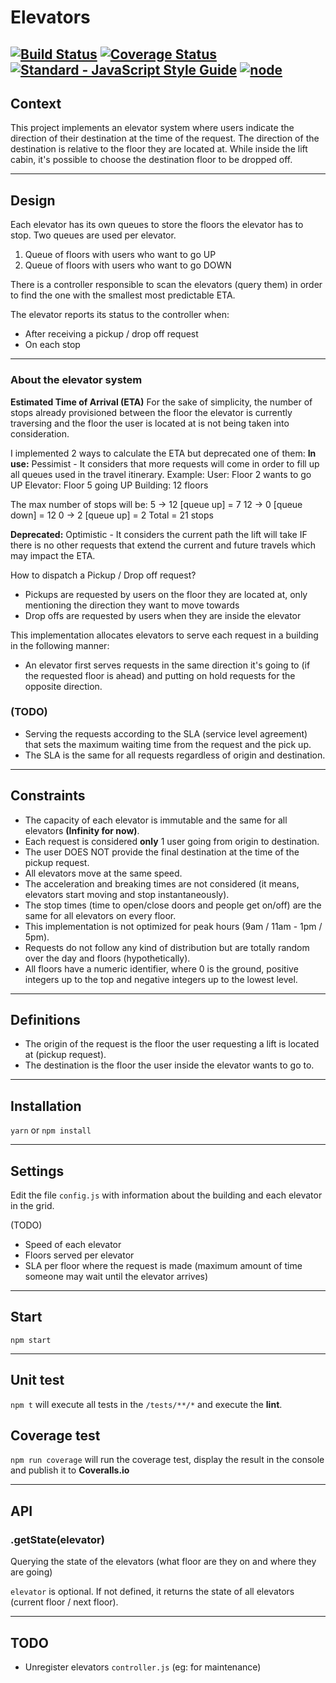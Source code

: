 # Elevators

[![Build Status](https://travis-ci.org/hlibco/elevators.svg?branch=master)](https://travis-ci.org/hlibco/elevators) [![Coverage Status](https://coveralls.io/repos/github/hlibco/elevators/badge.svg)](https://coveralls.io/github/hlibco/elevators) [![Standard - JavaScript Style Guide](https://img.shields.io/badge/code%20style-standard-brightgreen.svg)](http://standardjs.com/) [![node](https://img.shields.io/node/v/elevators.svg)]()
---

## Context

This project implements an elevator system where users indicate the direction of their destination at the time of the request. The direction of the destination is relative to the floor they are located at. While inside the lift cabin, it's possible to choose the destination floor to be dropped off.

---

## Design

Each elevator has its own queues to store the floors the elevator has to stop. Two queues are used per elevator.
1. Queue of floors with users who want to go UP
2. Queue of floors with users who want to go DOWN

There is a controller responsible to scan the elevators (query them) in order to find the one with the smallest most predictable ETA.

The elevator reports its status to the controller when:
- After receiving a pickup / drop off request
- On each stop

---

### About the elevator system

**Estimated Time of Arrival (ETA)**
For the sake of simplicity, the number of stops already provisioned between the floor the elevator is currently traversing and the floor the user is located at is not being taken into consideration.

I implemented 2 ways to calculate the ETA but deprecated one of them:
**In use:** Pessimist - It considers that more requests will come in order to fill up all queues used in the travel itinerary.
Example:
User: Floor 2 wants to go UP
Elevator: Floor 5 going UP
Building: 12 floors

The max number of stops will be:
5 -> 12 [queue up] = 7
12 -> 0 [queue down] = 12
0 -> 2 [queue up] = 2
Total = 21 stops

**Deprecated:** Optimistic - It considers the current path the lift will take IF there is no other requests that extend the current and future travels which may impact the ETA.


How to dispatch a Pickup / Drop off request?
- Pickups are requested by users on the floor they are located at, only mentioning the direction they want to move towards
- Drop offs are requested by users when they are inside the elevator

This implementation allocates elevators to serve each request in a building in the following manner:
- An elevator first serves requests in the same direction it's going to (if the requested floor is ahead) and putting on hold requests for the opposite direction.

### (TODO)
- Serving the requests according to the SLA (service level agreement) that sets the maximum waiting time from the request and the pick up.
- The SLA is the same for all requests regardless of origin and destination.

---

## Constraints

- The capacity of each elevator is immutable and the same for all elevators **(Infinity for now)**.
- Each request is considered **only** 1 user going from origin to destination.
- The user DOES NOT provide the final destination at the time of the pickup request.
- All elevators move at the same speed.
- The acceleration and breaking times are not considered (it means, elevators start moving and stop instantaneously).
- The stop times (time to open/close doors and people get on/off) are the same for all elevators on every floor.
- This implementation is not optimized for peak hours (9am / 11am - 1pm / 5pm).
- Requests do not follow any kind of distribution but are totally random over the day and floors (hypothetically).
- All floors have a numeric identifier, where 0 is the ground, positive integers up to the top and negative integers up to the lowest level.

---

## Definitions

- The origin of the request is the floor the user requesting a lift is located at (pickup request).
- The destination is the floor the user inside the elevator wants to go to.

---

## Installation

`yarn` or `npm install`

---

## Settings

Edit the file `config.js` with information about the building and each elevator in the grid.

(TODO)
- Speed of each elevator
- Floors served per elevator
- SLA per floor where the request is made (maximum amount of time someone may wait until the elevator arrives)

---

## Start

`npm start`

---

## Unit test

`npm t` will execute all tests in the `/tests/**/*` and execute the **lint**.

## Coverage test

`npm run coverage` will run the coverage test, display the result in the console and publish it to **Coveralls.io**


---

## API

### .getState(elevator)
Querying the state of the elevators (what floor are they on and where they are going)

`elevator` is optional. If not defined, it returns the state of all elevators (current floor / next floor).

---

## TODO

- Unregister elevators `controller.js` (eg: for maintenance)
